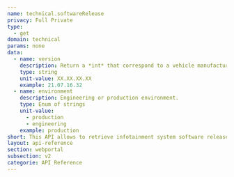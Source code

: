 ```yaml
---
name: technical.softwareRelease
privacy: Full Private
type:
  - get
domain: technical
params: none
data:
  - name: version
    description: Return a *int* that correspond to a vehicle manufacturer brand.
    type: string
    unit-value: XX.XX.XX.XX
    example: 21.07.16.32
  - name: environment
    description: Engineering or production environment.
    type: Enum of strings
    unit-value:
      - production
      - engineering
    example: production
short: This API allows to retrieve infotainment system software release.
layout: api-reference
section: webportal
subsection: v2
categorie: API Reference
---
```


